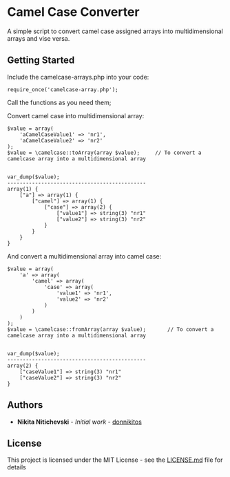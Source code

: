 # Camel Case Converter
A simple script to convert camel case assigned arrays into multidimensional arrays and vise versa.


## Getting Started

Include the camelcase-arrays.php into your code:

	require_once('camelcase-array.php');
	
Call the functions as you need them;

Convert camel case into multidimensional array:

	$value = array(
		'aCamelCaseValue1' => 'nr1',
		'aCamelCaseValue2' => 'nr2'
	);
	$value = \camelcase::toArray(array $value);		// To convert a camelcase array into a multidimensional array
	
	
	var_dump($value);
	---------------------------------------------
	array(1) {
		["a"] => array(1) {
			["camel"] => array(1) {
				["case"] => array(2) {
					["value1"] => string(3) "nr1"
					["value2"] => string(3) "nr2"
				}
			}
		}
	}


And convert a multidimensional array into camel case:

	$value = array(
		'a' => array(
			'camel' => array(
				'case' => array(
					'value1' => 'nr1',
					'value2' => 'nr2'
				)
			)
		)
	);
	$value = \camelcase::fromArray(array $value);		// To convert a camelcase array into a multidimensional array
	
	
	var_dump($value);
	---------------------------------------------
	array(2) {
		["caseValue1"] => string(3) "nr1"
  		["caseValue2"] => string(3) "nr2"
	}

## Authors

* **Nikita Nitichevski** - *Initial work* - [donnikitos](http://donnikitos.com)


## License

This project is licensed under the MIT License - see the [LICENSE.md](../LICENSE.md) file for details
